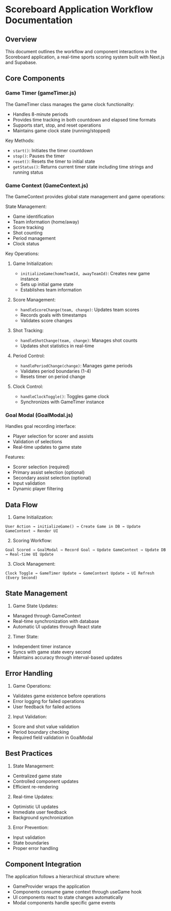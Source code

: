 # Scoreboard Application Workflow Documentation

## Overview

This document outlines the workflow and component interactions in the Scoreboard application, a real-time sports scoring system built with Next.js and Supabase.

## Core Components

### Game Timer (gameTimer.js)

The GameTimer class manages the game clock functionality:

- Handles 8-minute periods
- Provides time tracking in both countdown and elapsed time formats
- Supports start, stop, and reset operations
- Maintains game clock state (running/stopped)

Key Methods:

- `start()`: Initiates the timer countdown
- `stop()`: Pauses the timer
- `reset()`: Resets the timer to initial state
- `getStatus()`: Returns current timer state including time strings and running status

### Game Context (GameContext.js)

The GameContext provides global state management and game operations:

State Management:

- Game identification
- Team information (home/away)
- Score tracking
- Shot counting
- Period management
- Clock status

Key Operations:

1. Game Initialization:

   - `initializeGame(homeTeamId, awayTeamId)`: Creates new game instance
   - Sets up initial game state
   - Establishes team information

2. Score Management:

   - `handleScoreChange(team, change)`: Updates team scores
   - Records goals with timestamps
   - Validates score changes

3. Shot Tracking:

   - `handleShotChange(team, change)`: Manages shot counts
   - Updates shot statistics in real-time

4. Period Control:

   - `handlePeriodChange(change)`: Manages game periods
   - Validates period boundaries (1-4)
   - Resets timer on period change

5. Clock Control:
   - `handleClockToggle()`: Toggles game clock
   - Synchronizes with GameTimer instance

### Goal Modal (GoalModal.js)

Handles goal recording interface:

- Player selection for scorer and assists
- Validation of selections
- Real-time updates to game state

Features:

- Scorer selection (required)
- Primary assist selection (optional)
- Secondary assist selection (optional)
- Input validation
- Dynamic player filtering

## Data Flow

1. Game Initialization:

```
User Action → initializeGame() → Create Game in DB → Update GameContext → Render UI
```

2. Scoring Workflow:

```
Goal Scored → GoalModal → Record Goal → Update GameContext → Update DB → Real-time UI Update
```

3. Clock Management:

```
Clock Toggle → GameTimer Update → GameContext Update → UI Refresh (Every Second)
```

## State Management

1. Game State Updates:

- Managed through GameContext
- Real-time synchronization with database
- Automatic UI updates through React state

2. Timer State:

- Independent timer instance
- Syncs with game state every second
- Maintains accuracy through interval-based updates

## Error Handling

1. Game Operations:

- Validates game existence before operations
- Error logging for failed operations
- User feedback for failed actions

2. Input Validation:

- Score and shot value validation
- Period boundary checking
- Required field validation in GoalModal

## Best Practices

1. State Management:

- Centralized game state
- Controlled component updates
- Efficient re-rendering

2. Real-time Updates:

- Optimistic UI updates
- Immediate user feedback
- Background synchronization

3. Error Prevention:

- Input validation
- State boundaries
- Proper error handling

## Component Integration

The application follows a hierarchical structure where:

- GameProvider wraps the application
- Components consume game context through useGame hook
- UI components react to state changes automatically
- Modal components handle specific game events
